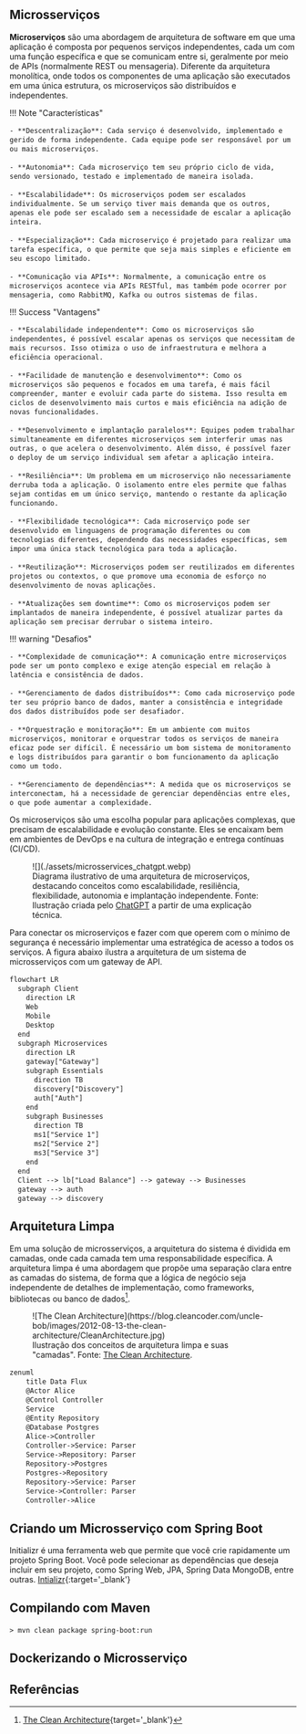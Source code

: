 
## Microsserviços

**Microserviços** são uma abordagem de arquitetura de software em que uma aplicação é composta por pequenos serviços independentes, cada um com uma função específica e que se comunicam entre si, geralmente por meio de APIs (normalmente REST ou mensageria). Diferente da arquitetura monolítica, onde todos os componentes de uma aplicação são executados em uma única estrutura, os microserviços são distribuídos e independentes.

!!! Note "Características"

    - **Descentralização**: Cada serviço é desenvolvido, implementado e gerido de forma independente. Cada equipe pode ser responsável por um ou mais microserviços.
    
    - **Autonomia**: Cada microserviço tem seu próprio ciclo de vida, sendo versionado, testado e implementado de maneira isolada.

    - **Escalabilidade**: Os microserviços podem ser escalados individualmente. Se um serviço tiver mais demanda que os outros, apenas ele pode ser escalado sem a necessidade de escalar a aplicação inteira.

    - **Especialização**: Cada microserviço é projetado para realizar uma tarefa específica, o que permite que seja mais simples e eficiente em seu escopo limitado.

    - **Comunicação via APIs**: Normalmente, a comunicação entre os microserviços acontece via APIs RESTful, mas também pode ocorrer por mensageria, como RabbitMQ, Kafka ou outros sistemas de filas.

!!! Success "Vantagens"

    - **Escalabilidade independente**: Como os microserviços são independentes, é possível escalar apenas os serviços que necessitam de mais recursos. Isso otimiza o uso de infraestrutura e melhora a eficiência operacional.

    - **Facilidade de manutenção e desenvolvimento**: Como os microserviços são pequenos e focados em uma tarefa, é mais fácil compreender, manter e evoluir cada parte do sistema. Isso resulta em ciclos de desenvolvimento mais curtos e mais eficiência na adição de novas funcionalidades.

    - **Desenvolvimento e implantação paralelos**: Equipes podem trabalhar simultaneamente em diferentes microserviços sem interferir umas nas outras, o que acelera o desenvolvimento. Além disso, é possível fazer o deploy de um serviço individual sem afetar a aplicação inteira.

    - **Resiliência**: Um problema em um microserviço não necessariamente derruba toda a aplicação. O isolamento entre eles permite que falhas sejam contidas em um único serviço, mantendo o restante da aplicação funcionando.

    - **Flexibilidade tecnológica**: Cada microserviço pode ser desenvolvido em linguagens de programação diferentes ou com tecnologias diferentes, dependendo das necessidades específicas, sem impor uma única stack tecnológica para toda a aplicação.

    - **Reutilização**: Microserviços podem ser reutilizados em diferentes projetos ou contextos, o que promove uma economia de esforço no desenvolvimento de novas aplicações.

    - **Atualizações sem downtime**: Como os microserviços podem ser implantados de maneira independente, é possível atualizar partes da aplicação sem precisar derrubar o sistema inteiro.

!!! warning "Desafios"

    - **Complexidade de comunicação**: A comunicação entre microserviços pode ser um ponto complexo e exige atenção especial em relação à latência e consistência de dados.

    - **Gerenciamento de dados distribuídos**: Como cada microserviço pode ter seu próprio banco de dados, manter a consistência e integridade dos dados distribuídos pode ser desafiador.

    - **Orquestração e monitoração**: Em um ambiente com muitos microserviços, monitorar e orquestrar todos os serviços de maneira eficaz pode ser difícil. É necessário um bom sistema de monitoramento e logs distribuídos para garantir o bom funcionamento da aplicação como um todo.

    - **Gerenciamento de dependências**: A medida que os microserviços se interconectam, há a necessidade de gerenciar dependências entre eles, o que pode aumentar a complexidade.

Os microserviços são uma escolha popular para aplicações complexas, que precisam de escalabilidade e evolução constante. Eles se encaixam bem em ambientes de DevOps e na cultura de integração e entrega contínuas (CI/CD).

<figure markdown="span">
  ![](./assets/microsservices_chatgpt.webp)
  <figcaption>Diagrama ilustrativo de uma arquitetura de microserviços, destacando conceitos como escalabilidade, resiliência, flexibilidade, autonomia e implantação independente. Fonte: Ilustração criada pelo <a href='https://chat.openai.com/' target='_blank'>ChatGPT</a> a partir de uma explicação técnica.</figcaption>
</figure>

Para conectar os microserviços e fazer com que operem com o mínimo de segurança é necessário implementar uma estratégica de acesso a todos os serviços. A figura abaixo ilustra a arquitetura de um sistema de microsserviços com um gateway de API.

``` mermaid
flowchart LR
  subgraph Client
    direction LR
    Web
    Mobile
    Desktop
  end
  subgraph Microservices
    direction LR
    gateway["Gateway"]
    subgraph Essentials
      direction TB
      discovery["Discovery"]
      auth["Auth"]
    end
    subgraph Businesses
      direction TB
      ms1["Service 1"]
      ms2["Service 2"]
      ms3["Service 3"]
    end
  end
  Client --> lb["Load Balance"] --> gateway --> Businesses
  gateway --> auth
  gateway --> discovery
```


## Arquitetura Limpa

Em uma solução de microsserviços, a arquitetura do sistema é dividida em camadas, onde cada camada tem uma responsabilidade específica. A arquitetura limpa é uma abordagem que propõe uma separação clara entre as camadas do sistema, de forma que a lógica de negócio seja independente de detalhes de implementação, como frameworks, bibliotecas ou banco de dados[^1].

<figure markdown="span">
  ![The Clean Architecture](https://blog.cleancoder.com/uncle-bob/images/2012-08-13-the-clean-architecture/CleanArchitecture.jpg)
  <figcaption>Ilustração dos conceitos de arquitetura limpa e suas "camadas". Fonte: <a href='https://blog.cleancoder.com/uncle-bob/2012/08/13/the-clean-architecture.html' target='_blank'>The Clean Architecture</a>.</figcaption>
</figure>

``` mermaid
zenuml
    title Data Flux
    @Actor Alice
    @Control Controller
    Service
    @Entity Repository
    @Database Postgres
    Alice->Controller
    Controller->Service: Parser
    Service->Repository: Parser
    Repository->Postgres
    Postgres->Repository
    Repository->Service: Parser
    Service->Controller: Parser
    Controller->Alice
```

## Criando um Microsserviço com Spring Boot

Initializr é uma ferramenta web que permite que você crie rapidamente um projeto Spring Boot. Você pode selecionar as dependências que deseja incluir em seu projeto, como Spring Web, JPA, Spring Data MongoDB, entre outras.
[Intializr](https://start.spring.io/){:target='_blank'}

## Compilando com Maven

<!-- termynal -->

``` { bash }
> mvn clean package spring-boot:run
```


## Dockerizando o Microsserviço


## Referências

[^1]: [The Clean Architecture](https://blog.cleancoder.com/uncle-bob/2012/08/13/the-clean-architecture.html){target='_blank'}
[^2]: [Apache Maven Project](https://maven.apache.org/){target='_blank'}
[^3]: [Maven Repository](https://mvnrepository.com/){target='_blank'}
